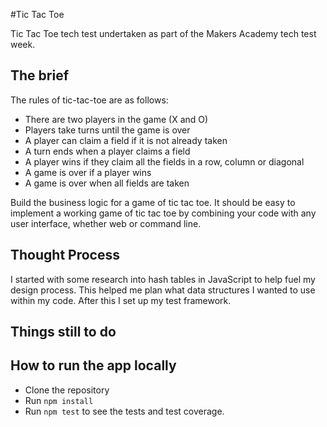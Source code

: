 #Tic Tac Toe

Tic Tac Toe tech test undertaken as part of the Makers Academy tech test week.

## The brief

The rules of tic-tac-toe are as follows:

* There are two players in the game (X and O)
* Players take turns until the game is over
* A player can claim a field if it is not already taken
* A turn ends when a player claims a field
* A player wins if they claim all the fields in a row, column or diagonal
* A game is over if a player wins
* A game is over when all fields are taken

Build the business logic for a game of tic tac toe. It should be easy to implement a working game of tic tac toe by combining your code with any user interface, whether web or command line.

## Thought Process

I started with some research into hash tables in JavaScript to help fuel my design process. This helped me plan what data structures I wanted to use within my code. After this I set up my test framework.

## Things still to do



## How to run the app locally

* Clone the repository
* Run `npm install`
* Run `npm test` to see the tests and test coverage.
